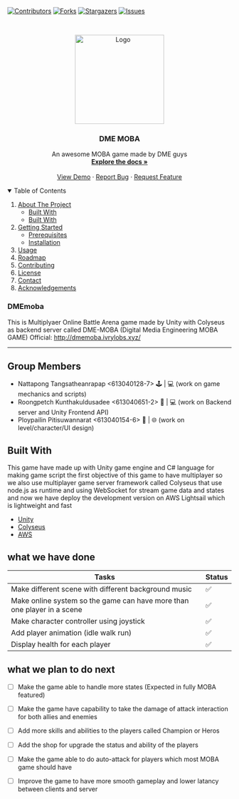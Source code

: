 [![Contributors][contributors-shield]][contributors-url]
[![Forks][forks-shield]][forks-url]
[![Stargazers][stars-shield]][stars-url]
[![Issues][issues-shield]][issues-url]

<!-- PROJECT LOGO -->
<br />
<p align="center">
  <a href="http://dmemoba.ivrylobs.xyz/">
    <img src="https://gaming4.cash/wp-content/uploads/2018/08/he-Rise%E2%80%A6-and-Fall-Of-MOBAs-1200x675.png" alt="Logo" height="200">
  </a>

  <h3 align="center">DME MOBA</h3>

  <p align="center">
    An awesome MOBA game made by DME guys
    <br />
    <a href="https://github.com/meangpu/DMEmoba"><strong>Explore the docs »</strong></a>
    <br />
    <br />
    <a href="http://dmemoba.ivrylobs.xyz/">View Demo</a>
    ·
    <a href="https://github.com/meangpu/DMEmoba/issues">Report Bug</a>
    ·
    <a href="https://github.com/meangpu/DMEmoba/issues">Request Feature</a>
  </p>
</p>

<!-- TABLE OF CONTENTS -->
<details open="open">
  <summary>Table of Contents</summary>
  <ol>
    <li>
      <a href="#dmemoba">About The Project</a>
      <ul>
        <li><a href="#built-with">Built With</a></li>
      </ul>
      <ul>
        <li><a href="#group-members">Built With</a></li>
      </ul>
    </li>
    <li>
      <a href="#getting-started">Getting Started</a>
      <ul>
        <li><a href="#prerequisites">Prerequisites</a></li>
        <li><a href="#installation">Installation</a></li>
      </ul>
    </li>
    <li><a href="#usage">Usage</a></li>
    <li><a href="#roadmap">Roadmap</a></li>
    <li><a href="#contributing">Contributing</a></li>
    <li><a href="#license">License</a></li>
    <li><a href="#contact">Contact</a></li>
    <li><a href="#acknowledgements">Acknowledgements</a></li>
  </ol>
</details>


### DMEmoba

  This is Multiplyaer Online Battle Arena game made by Unity with Colyseus as backend server called DME-MOBA (Digital Media Engineering MOBA GAME) Official: http://dmemoba.ivrylobs.xyz/
****************************************************
## Group Members
- Nattapong Tangsatheanrapap <613040128-7> :joystick: | :computer: (work on game mechanics and scripts) 
- Roongpetch Kunthakuldusadee <613040651-2> :electric_plug: | :computer: (work on Backend server and Unity Frontend API) 
- Ploypailin Pitisuwannarat <613040154-6> :art: | :globe_with_meridians: (work on level/character/UI design) 

## Built With

This game have made up with Unity game engine and C# language for making game script the first objective of this game to have multiplayer so we also use multiplayer game server framework called Colyseus that use node.js as runtime and using WebSocket for stream game data and states and now we have deploy the development version on AWS Lightsail which is lightweight and fast

* [Unity](https://unity.com/)
* [Colyseus](https://www.colyseus.io/)
* [AWS](https://aws.amazon.com/m)


## what we have done
| Tasks                                                                   | Status             |
| ----------------------------------------------------------------------- | ------------------ |
| Make different scene with different background music                    | :white_check_mark: |
| Make online system so the game can have more than one player in a scene | :white_check_mark: |
| Make character controller using joystick                                | :white_check_mark: |
| Add player animation (idle walk run)                                    | :white_check_mark: |
| Display health for each player                                           | :white_check_mark: |

## what we plan to do next
- [ ] Make the game able to handle more states (Expected in fully MOBA featured)
- [ ] Make the game have capability to take the damage of attack interaction for both allies and enemies
- [ ] Add more skills and abilities to the players called Champion or Heros
- [ ] Add the shop for upgrade the status and ability of the players
- [ ] Make the game able to do auto-attack for players which most MOBA game should have
- [ ] Improve the game to have more smooth gameplay and lower latancy between clients and server


<!-- MARKDOWN LINKS & IMAGES -->
<!-- https://www.markdownguide.org/basic-syntax/#reference-style-links -->
[contributors-shield]: https://img.shields.io/github/contributors/othneildrew/Best-README-Template.svg?style=for-the-badge
[contributors-url]: https://github.com/meangpu/DMEmoba/graphs/contributors
[forks-shield]: https://img.shields.io/github/forks/othneildrew/Best-README-Template.svg?style=for-the-badge
[forks-url]: https://github.com/meangpu/DMEmoba/network/members
[stars-shield]: https://img.shields.io/github/stars/othneildrew/Best-README-Template.svg?style=for-the-badge
[stars-url]: https://github.com/meangpu/DMEmoba/stargazers
[issues-shield]: https://img.shields.io/github/issues/othneildrew/Best-README-Template.svg?style=for-the-badge
[issues-url]: https://github.com/meangpu/DMEmoba/issues
